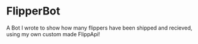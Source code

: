 # FlipperBot
 A Bot I wrote to show how many flippers have been shipped and recieved, using my own custom made FlippApi!
